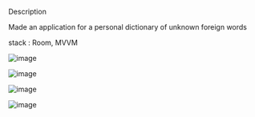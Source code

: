 Description

Made an application for a personal dictionary of unknown foreign words

stack : Room, MVVM


![image](https://user-images.githubusercontent.com/82571138/192836209-0a421f31-8e23-423f-acc0-ae22c8d95918.png)


![image](https://user-images.githubusercontent.com/82571138/192835990-dc8fab69-db04-4128-a6bf-1f0b356ebbbf.png)

![image](https://user-images.githubusercontent.com/82571138/192838735-89efc3f2-2fb6-4209-8828-62e956e2d358.png)

![image](https://user-images.githubusercontent.com/82571138/192838938-26326aee-8f0b-4292-b3c1-8f3a67f25b46.png)



